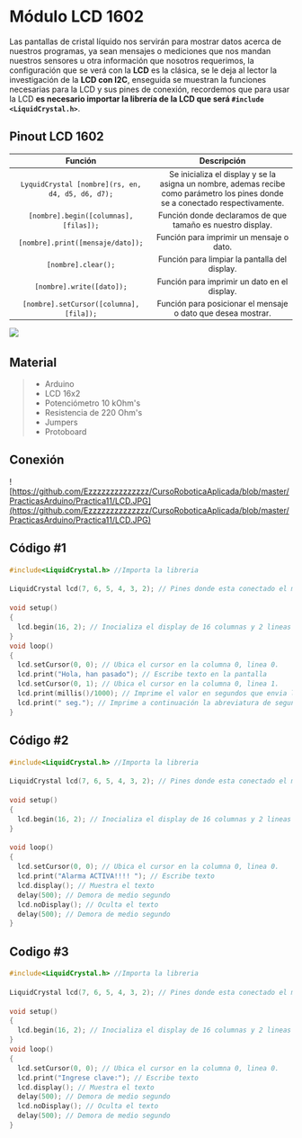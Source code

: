 # Módulo LCD 1602

Las pantallas de cristal líquido nos servirán para mostrar datos acerca de nuestros programas, ya sean mensajes o mediciones que nos mandan nuestros sensores u otra información que nosotros requerimos, la configuración que se verá con la **LCD** es la clásica, se le deja al lector la investigación de la **LCD con I2C**, enseguida se muestran la funciones necesarias para la LCD y sus pines de conexión, recordemos que para usar la LCD **es necesario importar la librería de la LCD que será ``#include <LiquidCrystal.h>``**.

## Pinout LCD 1602

Función   |    Descripción
:------:   |   :--------:
``LyquidCrystal [nombre](rs, en, d4, d5, d6, d7);`` | Se inicializa el display y se la asigna un nombre, ademas recibe como parámetro los pines donde se a conectado respectivamente.
``[nombre].begin([columnas], [filas]);``  | Función donde declaramos de que tamaño es nuestro display.
``[nombre].print([mensaje/dato]);`` | Función para imprimir un mensaje o dato.
``[nombre].clear();``  |  Función para limpiar la pantalla del display. 
``[nombre].write([dato]);`` | Función para imprimir un dato en el display.
``[nombre].setCursor([columna], [fila]);``  |  Función para posicionar el mensaje o dato que desea mostrar.

![](https://http2.mlstatic.com/pantalla-lcd-16x2-1602-alfanumerica-ssdielect-D_NQ_NP_893478-MCO31110760412_062019-F.jpg)

## Material
> - Arduino
> - LCD 16x2
> - Potenciómetro 10 kOhm's
> - Resistencia de 220 Ohm's
> - Jumpers
> - Protoboard

## Conexión
 ![https://github.com/Ezzzzzzzzzzzzzz/CursoRoboticaAplicada/blob/master/PracticasArduino/Practica11/LCD.JPG](https://github.com/Ezzzzzzzzzzzzzz/CursoRoboticaAplicada/blob/master/PracticasArduino/Practica11/LCD.JPG)

## Código #1
```c
#include<LiquidCrystal.h> //Importa la libreria

LiquidCrystal lcd(7, 6, 5, 4, 3, 2); // Pines donde esta conectado el modulo LCD

void setup()
{
  lcd.begin(16, 2); // Inocializa el display de 16 columnas y 2 lineas
}
void loop()
{
  lcd.setCursor(0, 0); // Ubica el cursor en la columna 0, linea 0.
  lcd.print("Hola, han pasado"); // Escribe texto en la pantalla
  lcd.setCursor(0, 1); // Ubica el cursor en la columna 0, linea 1.
  lcd.print(millis()/1000); // Imprime el valor en segundos que envia la función millis().
  lcd.print(" seg."); // Imprime a continuación la abreviatura de segundos.
}
```

## Código #2
```c
#include<LiquidCrystal.h> //Importa la libreria

LiquidCrystal lcd(7, 6, 5, 4, 3, 2); // Pines donde esta conectado el modulo LCD

void setup()
{
  lcd.begin(16, 2); // Inocializa el display de 16 columnas y 2 lineas
}

void loop()
{
  lcd.setCursor(0, 0); // Ubica el cursor en la columna 0, linea 0.
  lcd.print("Alarma ACTIVA!!!! "); // Escribe texto 
  lcd.display(); // Muestra el texto
  delay(500); // Demora de medio segundo
  lcd.noDisplay(); // Oculta el texto
  delay(500); // Demora de medio segundo
}
```

## Codigo #3
```c 
#include<LiquidCrystal.h> //Importa la libreria

LiquidCrystal lcd(7, 6, 5, 4, 3, 2); // Pines donde esta conectado el modulo LCD

void setup()
{
  lcd.begin(16, 2); // Inocializa el display de 16 columnas y 2 lineas
}
void loop()
{
  lcd.setCursor(0, 0); // Ubica el cursor en la columna 0, linea 0.
  lcd.print("Ingrese clave:"); // Escribe texto 
  lcd.display(); // Muestra el texto
  delay(500); // Demora de medio segundo
  lcd.noDisplay(); // Oculta el texto
  delay(500); // Demora de medio segundo
}
```
<!--stackedit_data:
eyJoaXN0b3J5IjpbNTk3NTQwMzIwLC0xMTAxMjY4NTAzLDI4Mz
MyMTc0NCwtODkwOTc1NzAwLDEzNjc3ODA1MjRdfQ==
-->